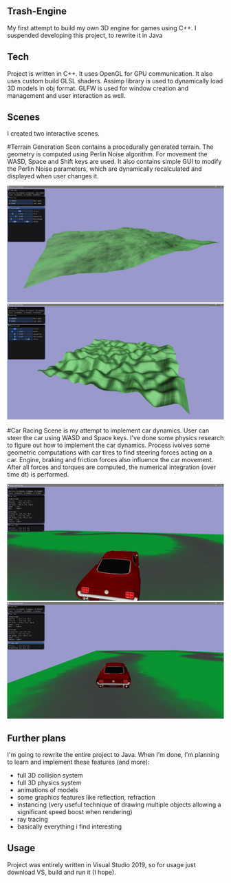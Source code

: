 ## Trash-Engine
My first attempt to build my own 3D engine for games using C++.
I suspended developing this project, to rewrite it in Java

## Tech
Project is written in C++.
It uses OpenGL for GPU communication. It also uses custom build GLSL shaders.
Assimp library is used to dynamically load 3D models in obj format.
GLFW is used for window creation and management and user interaction as well.

## Scenes
I created two interactive scenes.

#Terrain Generation Scen
contains a procedurally generated terrain. The geometry is computed using Perlin Noise algorithm.
For movement the WASD, Space and Shift keys are used.
It also contains simple GUI to modify the Perlin Noise parameters, which are dynamically recalculated and displayed when user changes it.

![Terrain 1 screen](https://github.com/koszar91/trash-engine-cpp/blob/master/screenshots/terrain1.png)
![Terrain 2 screen](https://github.com/koszar91/trash-engine-cpp/blob/master/screenshots/terrain2.png)

#Car Racing Scene
is my attempt to implement car dynamics.
User can steer the car using WASD and Space keys.
I've done some physics research to figure out how to implement the car dynamics.
Process ivolves some geometric computations with car tires to find steering forces acting on a car.
Engine, braking and friction forces also influence the car movement.
After all forces and torques are computed, the numerical integration (over time dt) is performed.

![Car 1 screen](https://github.com/koszar91/trash-engine-cpp/blob/master/screenshots/car1.png)
![Car 2 screen](https://github.com/koszar91/trash-engine-cpp/blob/master/screenshots/car2.png)

## Further plans
I'm going to rewrite the entire project to Java.
When I'm done, I'm planning to learn and implement these features (and more):
- full 3D collision system
- full 3D physics system
- animations of models
- some graphics features like reflection, refraction
- instancing (very useful technique of drawing multiple objects allowing a significant speed boost when rendering)
- ray tracing
- basically everything i find interesting

## Usage
Project was entirely written in Visual Studio 2019, so for usage just download VS, build and run it (I hope).

